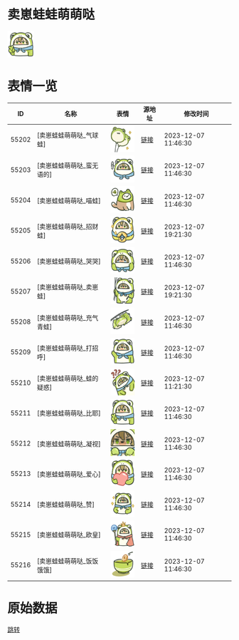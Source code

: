 # 卖崽蛙蛙萌萌哒

<img src="./cover.png" height="60" alt="cover" />

# 表情一览

|ID|名称|表情|源地址|修改时间|
|----|----|----|----|----|
|55202|[卖崽蛙蛙萌萌哒_气球蛙]|<img src="./pic/055202_%5B卖崽蛙蛙萌萌哒_气球蛙%5D.png" height="60" alt="气球蛙"/>|[链接](https://i0.hdslb.com/bfs/garb/43ec7aa722e5b90f5cb48947ab036868208d5d60.png)|2023-12-07 11:46:30|
|55203|[卖崽蛙蛙萌萌哒_蛮无语的]|<img src="./pic/055203_%5B卖崽蛙蛙萌萌哒_蛮无语的%5D.png" height="60" alt="蛮无语的"/>|[链接](https://i0.hdslb.com/bfs/garb/e731f76300dbdb959804c3d6d159e1194d53ad05.png)|2023-12-07 11:46:30|
|55204|[卖崽蛙蛙萌萌哒_喵蛙]|<img src="./pic/055204_%5B卖崽蛙蛙萌萌哒_喵蛙%5D.png" height="60" alt="喵蛙"/>|[链接](https://i0.hdslb.com/bfs/garb/3ceafff43fdd630ed284a5b8930791979cd54b6a.png)|2023-12-07 11:46:30|
|55205|[卖崽蛙蛙萌萌哒_招财蛙]|<img src="./pic/055205_%5B卖崽蛙蛙萌萌哒_招财蛙%5D.png" height="60" alt="招财蛙"/>|[链接](https://i0.hdslb.com/bfs/garb/86a5c80dc6e64e5eadef74dc6a69676e06606057.png)|2023-12-07 19:21:30|
|55206|[卖崽蛙蛙萌萌哒_哭哭]|<img src="./pic/055206_%5B卖崽蛙蛙萌萌哒_哭哭%5D.png" height="60" alt="哭哭"/>|[链接](https://i0.hdslb.com/bfs/garb/17d793a2c6deba16e8896fd482e7df1b7f2b39f1.png)|2023-12-07 11:46:30|
|55207|[卖崽蛙蛙萌萌哒_卖崽蛙]|<img src="./pic/055207_%5B卖崽蛙蛙萌萌哒_卖崽蛙%5D.png" height="60" alt="卖崽蛙"/>|[链接](https://i0.hdslb.com/bfs/garb/8036c5787adb1ce38164fd159c7e5e8a5ebb2ef4.png)|2023-12-07 19:21:30|
|55208|[卖崽蛙蛙萌萌哒_充气青蛙]|<img src="./pic/055208_%5B卖崽蛙蛙萌萌哒_充气青蛙%5D.png" height="60" alt="充气青蛙"/>|[链接](https://i0.hdslb.com/bfs/garb/335f5b9f270dbd2106b7cfeec4b40ff241a0975d.png)|2023-12-07 11:46:30|
|55209|[卖崽蛙蛙萌萌哒_打招呼]|<img src="./pic/055209_%5B卖崽蛙蛙萌萌哒_打招呼%5D.png" height="60" alt="打招呼"/>|[链接](https://i0.hdslb.com/bfs/garb/0c2ef6d782b02381177b4e3aeaaf33138952fc5e.png)|2023-12-07 11:46:30|
|55210|[卖崽蛙蛙萌萌哒_蛙的疑惑]|<img src="./pic/055210_%5B卖崽蛙蛙萌萌哒_蛙的疑惑%5D.png" height="60" alt="蛙的疑惑"/>|[链接](https://i0.hdslb.com/bfs/garb/2d27c12bfa9e5d6df628a58b80b53efecc5711b1.png)|2023-12-07 11:21:30|
|55211|[卖崽蛙蛙萌萌哒_比耶]|<img src="./pic/055211_%5B卖崽蛙蛙萌萌哒_比耶%5D.png" height="60" alt="比耶"/>|[链接](https://i0.hdslb.com/bfs/garb/a8d40ce801fa57a99904a7db1a724aba55b39261.png)|2023-12-07 11:46:30|
|55212|[卖崽蛙蛙萌萌哒_凝视]|<img src="./pic/055212_%5B卖崽蛙蛙萌萌哒_凝视%5D.png" height="60" alt="凝视"/>|[链接](https://i0.hdslb.com/bfs/garb/27ff0123f62adf5284f9718668ba4f23b3675fa3.png)|2023-12-07 11:46:30|
|55213|[卖崽蛙蛙萌萌哒_爱心]|<img src="./pic/055213_%5B卖崽蛙蛙萌萌哒_爱心%5D.png" height="60" alt="爱心"/>|[链接](https://i0.hdslb.com/bfs/garb/092f1f450e7cb21e57cb3b5cf6476fb9d274d4e9.png)|2023-12-07 11:46:30|
|55214|[卖崽蛙蛙萌萌哒_赞]|<img src="./pic/055214_%5B卖崽蛙蛙萌萌哒_赞%5D.png" height="60" alt="赞"/>|[链接](https://i0.hdslb.com/bfs/garb/0e44ca3967289f3364951da627a5d6990d0da807.png)|2023-12-07 11:46:30|
|55215|[卖崽蛙蛙萌萌哒_欧皇]|<img src="./pic/055215_%5B卖崽蛙蛙萌萌哒_欧皇%5D.png" height="60" alt="欧皇"/>|[链接](https://i0.hdslb.com/bfs/garb/8bc81e0314479597798800428be4094fd7cadfe1.png)|2023-12-07 11:46:30|
|55216|[卖崽蛙蛙萌萌哒_饭饭饿饿]|<img src="./pic/055216_%5B卖崽蛙蛙萌萌哒_饭饭饿饿%5D.png" height="60" alt="饭饭饿饿"/>|[链接](https://i0.hdslb.com/bfs/garb/2a1c34ef34c8693154b039b5fe7173b186f06627.png)|2023-12-07 11:46:30|

# 原始数据

[跳转](./raw.json)

